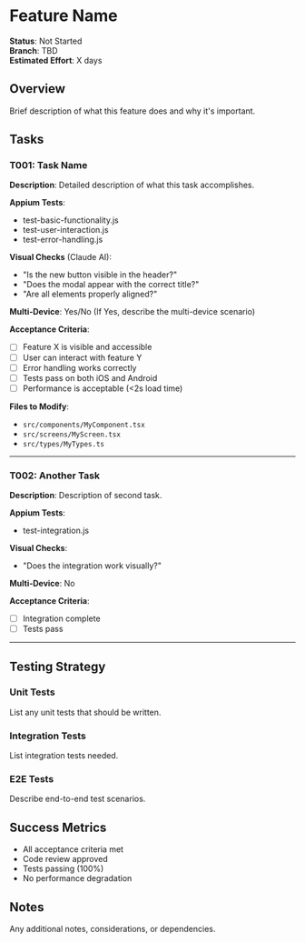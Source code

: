 # Feature Name

**Status**: Not Started  
**Branch**: TBD  
**Estimated Effort**: X days

## Overview

Brief description of what this feature does and why it's important.

## Tasks

### T001: Task Name

**Description**: Detailed description of what this task accomplishes.

**Appium Tests**:
- test-basic-functionality.js
- test-user-interaction.js
- test-error-handling.js

**Visual Checks** (Claude AI):
- "Is the new button visible in the header?"
- "Does the modal appear with the correct title?"
- "Are all elements properly aligned?"

**Multi-Device**: Yes/No
(If Yes, describe the multi-device scenario)

**Acceptance Criteria**:
- [ ] Feature X is visible and accessible
- [ ] User can interact with feature Y
- [ ] Error handling works correctly
- [ ] Tests pass on both iOS and Android
- [ ] Performance is acceptable (<2s load time)

**Files to Modify**:
- `src/components/MyComponent.tsx`
- `src/screens/MyScreen.tsx`
- `src/types/MyTypes.ts`

---

### T002: Another Task

**Description**: Description of second task.

**Appium Tests**:
- test-integration.js

**Visual Checks**:
- "Does the integration work visually?"

**Multi-Device**: No

**Acceptance Criteria**:
- [ ] Integration complete
- [ ] Tests pass

---

## Testing Strategy

### Unit Tests
List any unit tests that should be written.

### Integration Tests
List integration tests needed.

### E2E Tests
Describe end-to-end test scenarios.

## Success Metrics

- All acceptance criteria met
- Code review approved
- Tests passing (100%)
- No performance degradation

## Notes

Any additional notes, considerations, or dependencies.

